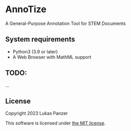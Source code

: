 # AnnoTize
A General-Purpose Annotation Tool for STEM Documents

## System requirements

* Python3 (3.9 or later)
* A Web Browser with MathML support

## TODO:
...

## License

Copyright 2023 Lukas Panzer

This software is licensed under [the MIT license](./LICENSE).
